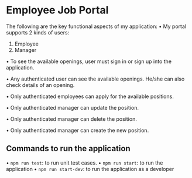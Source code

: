 # Employee Job Portal
The following are the key functional aspects of my application:
• My portal supports 2 kinds of users:
1) Employee
2) Manager

•	To see the available openings, user must sign in or sign up into the application.

•	Any authenticated user can see the available openings. He/she can also check details of an opening.

•	Only authenticated employees can apply for the available positions.

•	Only authenticated manager can update the position.

•	Only authenticated manager can delete the position.

•	Only authenticated manager can create the new position.

## Commands to run the application

•	`npm run test`: to run unit test cases.
•	`npm run start`: to run the application
•	`npm run start-dev`: to run the application as a developer
